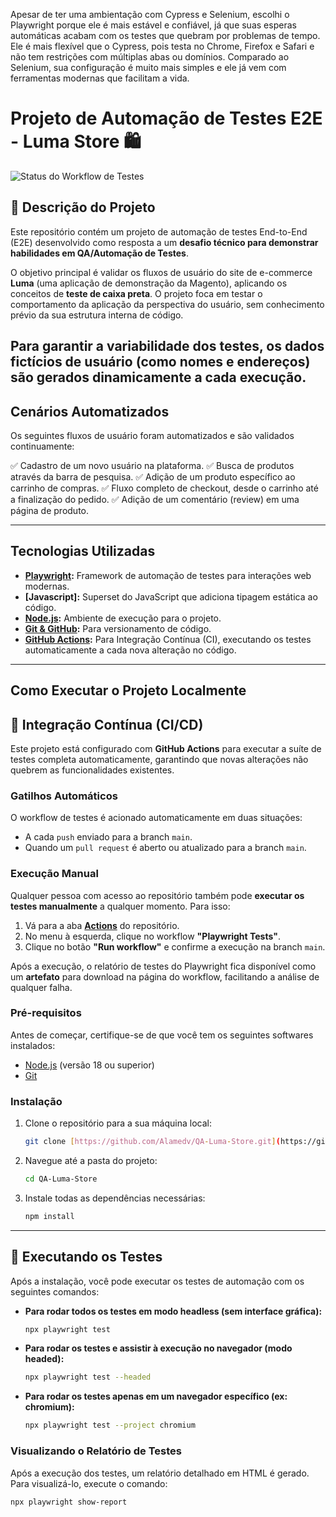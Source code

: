 Apesar de ter uma ambientação com Cypress e Selenium, escolhi o Playwright porque ele é mais estável e confiável, já que suas esperas automáticas acabam com os testes que quebram por problemas de tempo.
Ele é mais flexível que o Cypress, pois testa no Chrome, Firefox e Safari e não tem restrições com múltiplas abas ou domínios. 
Comparado ao Selenium, sua configuração é muito mais simples e ele já vem com ferramentas modernas que facilitam a vida.

# Projeto de Automação de Testes E2E - Luma Store 🛍️

![Status do Workflow de Testes](https://github.com/Alamedv/QA-Luma-Store/actions/workflows/playwright.yml/badge.svg)


## 📄 Descrição do Projeto

Este repositório contém um projeto de automação de testes End-to-End (E2E) desenvolvido como resposta a um **desafio técnico para demonstrar habilidades em QA/Automação de Testes**.

O objetivo principal é validar os fluxos de usuário do site de e-commerce **Luma** (uma aplicação de demonstração da Magento), aplicando os conceitos de **teste de caixa preta**.
O projeto foca em testar o comportamento da aplicação da perspectiva do usuário, sem conhecimento prévio da sua estrutura interna de código.

Para garantir a variabilidade dos testes, os dados fictícios de usuário (como nomes e endereços) são gerados dinamicamente a cada execução.
---

## Cenários Automatizados

Os seguintes fluxos de usuário foram automatizados e são validados continuamente:

✅ Cadastro de um novo usuário na plataforma.
✅ Busca de produtos através da barra de pesquisa.
✅ Adição de um produto específico ao carrinho de compras.
✅ Fluxo completo de checkout, desde o carrinho até a finalização do pedido.
✅ Adição de um comentário (review) em uma página de produto.

---

## Tecnologias Utilizadas

* **[Playwright](https://playwright.dev/):** Framework de automação de testes para interações web modernas.
* **[Javascript]:** Superset do JavaScript que adiciona tipagem estática ao código.
* **[Node.js](https://nodejs.org/):** Ambiente de execução para o projeto.
* **[Git & GitHub](https://github.com/):** Para versionamento de código.
* **[GitHub Actions](https://github.com/features/actions):** Para Integração Contínua (CI), executando os testes automaticamente a cada nova alteração no código.

---

## Como Executar o Projeto Localmente

## 🔄 Integração Contínua (CI/CD)

Este projeto está configurado com **GitHub Actions** para executar a suíte de testes completa automaticamente, garantindo que novas alterações não quebrem as funcionalidades existentes.

### Gatilhos Automáticos
O workflow de testes é acionado automaticamente em duas situações:
-   A cada `push` enviado para a branch `main`.
-   Quando um `pull request` é aberto ou atualizado para a branch `main`.

### Execução Manual
Qualquer pessoa com acesso ao repositório também pode **executar os testes manualmente** a qualquer momento. Para isso:
1.  Vá para a aba **[Actions](https://github.com/Alamedv/QA-Luma-Store/actions)** do repositório.
2.  No menu à esquerda, clique no workflow **"Playwright Tests"**.
3.  Clique no botão **"Run workflow"** e confirme a execução na branch `main`.

Após a execução, o relatório de testes do Playwright fica disponível como um **artefato** para download na página do workflow, facilitando a análise de qualquer falha.

### Pré-requisitos

Antes de começar, certifique-se de que você tem os seguintes softwares instalados:
* [Node.js](https://nodejs.org/) (versão 18 ou superior)
* [Git](https://git-scm.com/)

### Instalação

1.  Clone o repositório para a sua máquina local:
    ```bash
    git clone [https://github.com/Alamedv/QA-Luma-Store.git](https://github.com/Alamedv/QA-Luma-Store.git)
    ```

2.  Navegue até a pasta do projeto:
    ```bash
    cd QA-Luma-Store
    ```

3.  Instale todas as dependências necessárias:
    ```bash
    npm install
    ```

---

## 🧪 Executando os Testes

Após a instalação, você pode executar os testes de automação com os seguintes comandos:

* **Para rodar todos os testes em modo headless (sem interface gráfica):**
    ```bash
    npx playwright test
    ```

* **Para rodar os testes e assistir à execução no navegador (modo headed):**
    ```bash
    npx playwright test --headed
    ```

* **Para rodar os testes apenas em um navegador específico (ex: chromium):**
    ```bash
    npx playwright test --project chromium
    ```

### Visualizando o Relatório de Testes

Após a execução dos testes, um relatório detalhado em HTML é gerado. Para visualizá-lo, execute o comando:
```bash
npx playwright show-report
